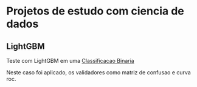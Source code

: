 # Projetos de estudo com ciencia de dados

## LightGBM

Teste com LightGBM em uma [Classificacao Binaria](/data_science/estudo/LightGBM_breast_cancer_teste.ipynb)

Neste caso foi aplicado, os validadores como matriz de confusao e curva roc.
